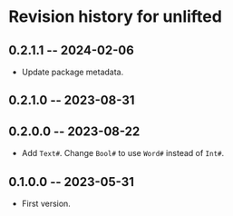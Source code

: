 # Revision history for unlifted

## 0.2.1.1 -- 2024-02-06

* Update package metadata.

## 0.2.1.0 -- 2023-08-31

## 0.2.0.0 -- 2023-08-22

* Add `Text#`. Change `Bool#` to use `Word#` instead of `Int#`.

## 0.1.0.0 -- 2023-05-31

* First version.

